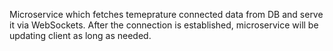 Microservice which fetches temeprature connected data from DB and serve it via WebSockets. After the connection is established, microservice will be updating client as long as needed.
